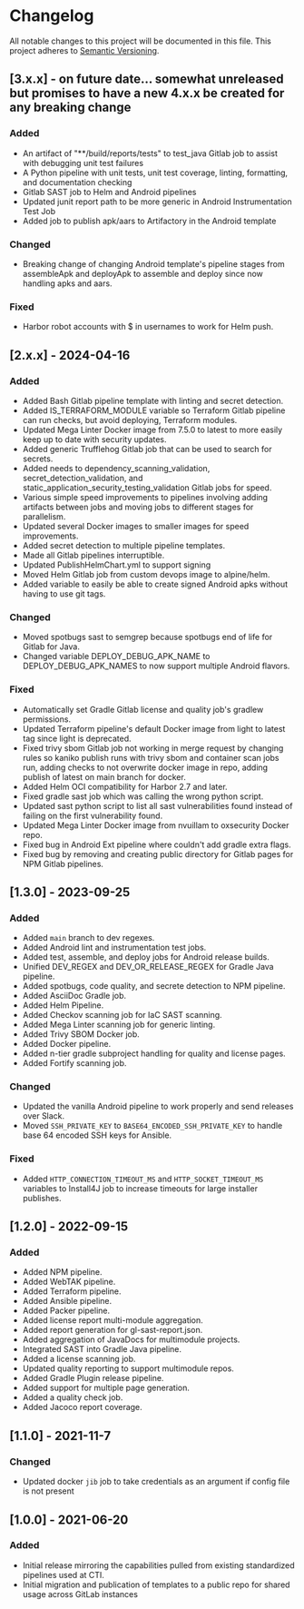 # Changelog

All notable changes to this project will be documented in this file. This project adheres to [Semantic Versioning](https://semver.org/).

## [3.x.x] - on future date... somewhat unreleased but promises to have a new 4.x.x be created for any breaking change
### Added
- An artifact of "**/build/reports/tests" to test_java Gitlab job to assist with debugging unit test failures
- A Python pipeline with unit tests, unit test coverage, linting, formatting, and documentation checking
- Gitlab SAST job to Helm and Android pipelines
- Updated junit report path to be more generic in Android Instrumentation Test Job
- Added job to publish apk/aars to Artifactory in the Android template


### Changed
- Breaking change of changing Android template's pipeline stages from assembleApk and deployApk to assemble and deploy since now handling apks and aars.

### Fixed
- Harbor robot accounts with $ in usernames to work for Helm push.

## [2.x.x] - 2024-04-16

### Added
- Added Bash Gitlab pipeline template with linting and secret detection.
- Added IS_TERRAFORM_MODULE variable so Terraform Gitlab pipeline can run checks, but avoid deploying, Terraform modules.
- Updated Mega Linter Docker image from 7.5.0 to latest to more easily keep up to date with security updates.
- Added generic Trufflehog Gitlab job that can be used to search for secrets.
- Added needs to dependency_scanning_validation, secret_detection_validation, and
  static_application_security_testing_validation Gitlab jobs for speed.
- Various simple speed improvements to pipelines involving adding artifacts between jobs and moving jobs to different
  stages for parallelism.
- Updated several Docker images to smaller images for speed improvements.
- Added secret detection to multiple pipeline templates.
- Made all Gitlab pipelines interruptible.
- Updated PublishHelmChart.yml to support signing
- Moved Helm Gitlab job from custom devops image to alpine/helm.
- Added variable to easily be able to create signed Android apks without having to use git tags.

### Changed
- Moved spotbugs sast to semgrep because spotbugs end of life for Gitlab for Java.
- Changed variable DEPLOY_DEBUG_APK_NAME to DEPLOY_DEBUG_APK_NAMES to now support multiple Android flavors.

### Fixed
- Automatically set Gradle Gitlab license and quality job's gradlew permissions.
- Updated Terraform pipeline's default Docker image from light to latest tag since light is deprecated.
- Fixed trivy sbom Gitlab job not working in merge request by changing rules so kaniko publish runs with trivy sbom and
  container scan jobs run, adding checks to not overwrite docker image in repo, adding publish of latest on main branch
  for docker.
- Added Helm OCI compatibility for Harbor 2.7 and later.
- Fixed gradle sast job which was calling the wrong python script.
- Updated sast python script to list all sast vulnerabilities found instead of failing on the first vulnerability found.
- Updated Mega Linter Docker image from nvuillam to oxsecurity Docker repo.
- Fixed bug in Android Ext pipeline where couldn't add gradle extra flags.
- Fixed bug by removing and creating public directory for Gitlab pages for NPM Gitlab pipelines.

## [1.3.0] - 2023-09-25

### Added
- Added `main` branch to dev regexes.
- Added Android lint and instrumentation test jobs.
- Added test, assemble, and deploy jobs for Android release builds.
- Unified DEV_REGEX and DEV_OR_RELEASE_REGEX for Gradle Java pipeline.
- Added spotbugs, code quality, and secrete detection to NPM pipeline.
- Added AsciiDoc Gradle job.
- Added Helm Pipeline.
- Added Checkov scanning job for IaC SAST scanning.
- Added Mega Linter scanning job for generic linting.
- Added Trivy SBOM Docker job.
- Added Docker pipeline.
- Added n-tier gradle subproject handling for quality and license pages.
- Added Fortify scanning job.

### Changed
- Updated the vanilla Android pipeline to work properly and send releases over Slack.
- Moved `SSH_PRIVATE_KEY` to `BASE64_ENCODED_SSH_PRIVATE_KEY` to handle base 64 encoded SSH keys for Ansible.

### Fixed
- Added `HTTP_CONNECTION_TIMEOUT_MS` and `HTTP_SOCKET_TIMEOUT_MS` variables to Install4J job to increase timeouts for
  large installer publishes.

## [1.2.0] - 2022-09-15

### Added
- Added NPM pipeline.
- Added WebTAK pipeline.
- Added Terraform pipeline.
- Added Ansible pipeline.
- Added Packer pipeline.
- Added license report multi-module aggregation.
- Added report generation for gl-sast-report.json.
- Added aggregation of JavaDocs for multimodule projects.
- Integrated SAST into Gradle Java pipeline.
- Added a license scanning job.
- Updated quality reporting to support multimodule repos.
- Added Gradle Plugin release pipeline.
- Added support for multiple page generation.
- Added a quality check job.
- Added Jacoco report coverage.

## [1.1.0] - 2021-11-7

### Changed
- Updated docker `jib` job to take credentials as an argument if config file is not present

## [1.0.0] - 2021-06-20

### Added
- Initial release mirroring the capabilities pulled from existing standardized pipelines used at CTI.
- Initial migration and publication of templates to a public repo for shared usage across GitLab instances
